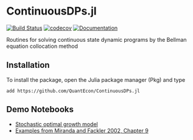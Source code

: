 # ContinuousDPs.jl

[![Build Status](https://github.com/QuantEcon/ContinuousDPs.jl/actions/workflows/ci.yml/badge.svg)](https://github.com/QuantEcon/ContinuousDPs.jl/actions/workflows/ci.yml)
[![codecov](https://codecov.io/gh/QuantEcon/ContinuousDPs.jl/branch/main/graph/badge.svg)](https://codecov.io/gh/QuantEcon/ContinuousDPs.jl)
[![Documentation](https://img.shields.io/badge/docs-dev-blue.svg)](https://QuantEcon.github.io/ContinuousDPs.jl/dev/)

Routines for solving continuous state dynamic programs by the Bellman equation collocation method

## Installation

To install the package, open the Julia package manager (Pkg) and type

```
add https://github.com/QuantEcon/ContinuousDPs.jl
```

## Demo Notebooks

* [Stochastic optimal growth model](http://nbviewer.jupyter.org/github/QuantEcon/ContinuousDPs.jl/blob/main/examples/cdp_ex_optgrowth_jl.ipynb)
* [Examples from Miranda and Fackler 2002, Chapter 9](http://nbviewer.jupyter.org/github/QuantEcon/ContinuousDPs.jl/blob/main/examples/cdp_ex_MF_jl.ipynb)
